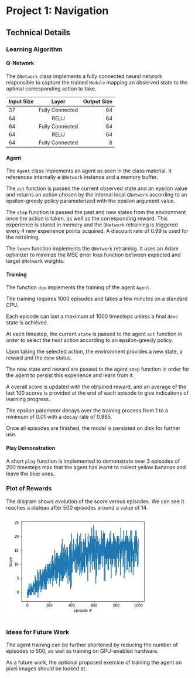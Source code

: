 [//]: # (Image References)

[image1]: https://github.com/schambon77/DRLND-Navigation/blob/master/rewards.JPG "Plot of Rewards"

# Project 1: Navigation

## Technical Details

### Learning Algorithm

#### Q-Network

The `QNetwork` class implements a fully connected neural network responsible to capture the trained `Module`
mapping an observed state to the optimal corresponding action to take.

| Input Size        | Layer           | Output Size |
| ------------- |:-------------:| -----:|
| 37      |  Fully Connected    | 64 |
| 64      | RELU     |   64 |
| 64 | Fully Connected     |    64 |
| 64      | RELU     |   64 |
| 64 | Fully Connected     |    8 |

#### Agent

The `Agent` class implements an agent as seen in the class material. It references internally a `QNetwork` instance 
and a memory buffer.

The `act` function is passed the current observed state and an epsilon value and returns an action 
chosen by the internal local `QNetwork` according to an epsilon-greedy policy parameterized with the 
epsilon argument value.

The `step` function is passed the past and new states from the environment once the action is taken, 
as well as the corresponding reward. This experience is stored in memory and the `QNetwork` retraining 
is triggered every 4 new experience points acquired. A discount rate of 0.99 is used for the retraining.

The `learn` function implements the `QNetwork` retraining. It uses an Adam optimizer to minimze the MSE
error loss function between expected and target `QNetwork` weights.

#### Training

The function `dqn` implements the training of the agent `Agent`.

The training requires 1000 episodes and takes a few minutes on a standard CPU.

Each episode can last a maximum of 1000 timesteps unless a final `done` state is achieved.

At each timestep, the current `state` is passed to the agent `act` function in order to select the next action 
according to an epsilon-greedy policy.

Upon taking the selected action, the environment provides a new state, a reward and the `done` status.

The new state and reward are passed to the agent `step` function in order for the agent to persist this experience
and learn from it.

A overall score is updated with the obtained reward, and an average of the last 100 scores is 
provided at the end of each episode to give indications of learning progress.

The epsilon parameter decays over the training process from 1 to a minimum of 0.01 with a decay rate of 0.995.

Once all episodes are finished, the model is persisted on disk for further use.

#### Play Demonstration

A short `play` function is implemented to demonstrate over 3 episodes of 200 timesteps max that the agent 
has learnt to collect yellow bananas and leave the blue ones. 

### Plot of Rewards

The diagram shows evolution of the score versus episodes. We can see it reaches a plateau after 500 episodes
around a value of 14.

![Plot of Rewards][image1]

### Ideas for Future Work

The agent training can be further shortened by reducing the number of episodes to 500, as well as 
training on GPU-enabled hardware.

As a future work, the optional proposed exercice of training the agent on pixel images should be looked at.